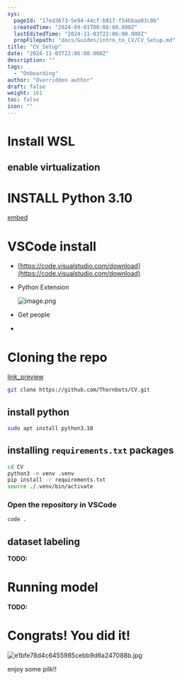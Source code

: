 ```yaml
---
sys:
  pageId: "17ed3673-5e94-44cf-b817-f54bbaa03c06"
  createdTime: "2024-09-01T00:08:00.000Z"
  lastEditedTime: "2024-11-03T22:06:00.000Z"
  propFilepath: "docs/Guides/intro_to_CV/CV_Setup.md"
title: "CV_Setup"
date: "2024-11-03T22:06:00.000Z"
description: ""
tags:
  - "Onboarding"
author: "Overridden author"
draft: false
weight: 161
toc: false
icon: ""
---
```


# Install WSL

## enable virtualization

# INSTALL Python 3.10

[embed](https://www.rose-hulman.edu/class/csse/csse132/2425a/labs/prelab1-wsl2.html)

# VSCode install

- [https://code.visualstudio.com/download](https://code.visualstudio.com/download)
- Python Extension

	![image.png](https://prod-files-secure.s3.us-west-2.amazonaws.com/d518164a-d88e-44d1-a4ee-3adb3bd8bce0/d82b6650-a5e4-4d3c-b8c9-93d817dae00e/image.png?X-Amz-Algorithm=AWS4-HMAC-SHA256&X-Amz-Content-Sha256=UNSIGNED-PAYLOAD&X-Amz-Credential=ASIAZI2LB4667ESDX7QV%2F20250309%2Fus-west-2%2Fs3%2Faws4_request&X-Amz-Date=20250309T170127Z&X-Amz-Expires=3600&X-Amz-Security-Token=IQoJb3JpZ2luX2VjEC4aCXVzLXdlc3QtMiJGMEQCIERhHvHrQsygK2BU3Yy%2Fk7OY%2BE1D4l3xWhNvIS4dDACQAiAx8dP8eYQShrREXeWSCWOdu47PAXXw5n6%2FLtCcDIkreCr%2FAwh2EAAaDDYzNzQyMzE4MzgwNSIMv9YSpsIlM1wcRVJAKtwDhuLRyZeC15QJomE09zueDPJezDi5TSATGasqNpTokvNtaersj%2BAHWJPn0uOUt3amVZUWoO4oJwGJ6lFgSLPMiLNXshtftrCAZoh0%2BMJFLdWiH%2FGHjoacApEGy5tslT3nBkdSDEmkK5duRLURVWHFltO0qBCW5f2eVTnl3K64yMkxDrKW26BjY6YgVTpjM7rimRh%2B27ZA36X6dPdiW3%2BJRdzVUMQOrPu1h6WQ2gfHWqGBpZccVasp7nZEEQZVRXVmext5EBj3Dmh3a6qUIg9u7lB3rkXy4ppTnlzfu%2FjkrCMQNSzRTIc4lzBOxZItWRli4f9iEEzY7MHU44yzthnx35zisurxeSzLPpE841MV15D9RQZsfGSUY4Ohr2Iuo6zRz6mBfp91QXKX6FIpriH3VOlvHZaBvz8vZbnPUz%2B0vJXsSQZQMcSUeEyWJX11EGrxNfPJw2xMV%2FUSNkaZcv4YTmpvtKunVziqUhXTMszSTRdGsJ16bX4Stl00teuJ5yXFXmGZuXfIIeHdSUXPuUUzy1Rqvf83GrK172NwPAkIvYrCOD5MCJd2VVlqngOFiGV5uG0OlbvZwEexXZGBjbh6%2BRNOpr5vQF40m4erPcBsoLSRb1l%2FydO6XlFlaxMwt6q2vgY6pgH6jlSNp8igaB%2BWO8DSC0pjczttEKGCMOJEQf3MfFZa7COQ5fxV9VGABv40gcx8dK4s9Uw%2BLI2%2FsBZGQS431A1zaBUpbO11c6qK1%2BlCBHRviNSHLal8JrAvHzdMXamYDs3AEzx%2BKxiuA9ucjjPs%2BnsCF8jq3of%2F1WbgDETZt7aFW1S1j%2FGuIYCT1FSPUroGrwP7MrXuRmVaHy6vCVsd9VIRvPyTUEYo&X-Amz-Signature=bbde821f24fe1d5cde5f3c7e2391064192c4d32acdcbe7671a6368d315a0c06f&X-Amz-SignedHeaders=host&x-id=GetObject)
- Get people
- 

# Cloning the repo

[link_preview](https://github.com/Thornbots/CV/)

```bash
git clone https://github.com/Thornbots/CV.git
```

## install python

```bash
sudo apt install python3.10
```

## installing `requirements.txt` packages

```bash
cd CV
python3 -m venv .venv
pip install -r requirements.txt
source ./.venv/bin/activate
```

### Open the repository in VSCode

```bash
code .
```

## dataset labeling  

**TODO:**

# Running model

**TODO:**

# Congrats! You did it!

![e1bfe78d4c6455985cebb9d6a247088b.jpg](https://prod-files-secure.s3.us-west-2.amazonaws.com/d518164a-d88e-44d1-a4ee-3adb3bd8bce0/7d1ce04e-65d6-40c8-814d-754280e9515a/e1bfe78d4c6455985cebb9d6a247088b.jpg?X-Amz-Algorithm=AWS4-HMAC-SHA256&X-Amz-Content-Sha256=UNSIGNED-PAYLOAD&X-Amz-Credential=ASIAZI2LB4663PZM7HNF%2F20250309%2Fus-west-2%2Fs3%2Faws4_request&X-Amz-Date=20250309T170126Z&X-Amz-Expires=3600&X-Amz-Security-Token=IQoJb3JpZ2luX2VjEC0aCXVzLXdlc3QtMiJIMEYCIQD%2BvaPOYT9FEKQH06Dj1xlulJsCCqaZbL9sTY8EwTRUIgIhAKtA5mophN1eCqhu%2FSH2PpCmhIh80clbqHJ2AKvQBlL%2BKv8DCHUQABoMNjM3NDIzMTgzODA1Igyvn%2B0i3uZik5AaS2cq3AN%2FP2OtgoKaCVxLubIsWjVd5pYKag3wWmFmHaEPWyYCLgILGuSuFlYbvvlHzFD%2FWMnlYmsxMHl8rBP%2BHjKSi6NVyspc6lg%2B8LbnreyNuNQVL1SIjS4tEJkpKvLi57Rw5HuZFWOgKyQX%2BiRSqUWRyJD9A3aCIengwfDN9VH71wWv3lZl7VIIylU2PUBdHHGB6xUKwqmI8lhxHsgI7SNi8jepbFqtwtY%2BTWw5oDP7N9ieu4QNC0aGKrDrEwSn3z%2BaIwTNp89WoBnAiM4UMs74oALQsiPxJ9C3rOqPajpGUsaWa3fL3jqtW511nMDtUFVVm8q0HQg06y3%2BNrBpuF4gKVQ1GFKQDUQ%2B18jFIIVEZKtDA%2FB9fHFO%2FN0uSumrHcdMM%2FvBT2Q5XgDj5bripct6SJt%2Fvk%2Bv1yztjASxT8znvMfI7E%2BgGIB4VAm5%2BN%2BqP%2B5bzQD9LV6dM%2Bu5aNILNoUx9LT1cRCgdXRxqxDceQt5jtNylnxsHvqkKJE3OdZBB7a9Qi42ylkFPfyyIMta6TwA%2BR4rBe8Q%2F7n7wE7YEiIkklyywG28dWOt4tccb0ap%2F9KIOYrdb6baR7Hg9NKEq8WGtVjd3%2B7gOZ0t2Hs%2FLhHdOBFbWcJR00amOptBtm1FwTDijra%2BBjqkAV8jMhHtJQWLLMnsXsf5NdkkGfuNhc1XvKGXGazjwjwc7FdjNVy5JXoiMtsEhIvua%2FK1yFlUYC5YHLIMlozXWVXKn24Tmz%2By9iZZYEEQ2hUf7igwEs%2FGDW6kS%2FH9V%2Fp%2BEH8egOohN7ZpwhRdxH%2BLHz%2BDDmYA6tZxheA0%2FmUnGwBgjTBfubXH4I1xrM1JlUqBzTF9vi%2BvlZpGaFziRFSKbt1eTgx%2B&X-Amz-Signature=d483486f7790fced642408c6a406066c2ddfff1cd9911635ac0258e914b9f950&X-Amz-SignedHeaders=host&x-id=GetObject)

enjoy some pilk!!
